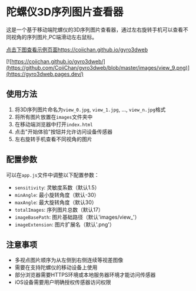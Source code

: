 # 陀螺仪3D序列图片查看器

这是一个基于移动端陀螺仪的3D序列图片查看器，通过左右旋转手机可以查看不同视角的序列图片,PC端滑动左右鼠标。

[点击下图查看示例页面https://coiichan.github.io/gyro3dweb](https://gyro3dweb.pages.dev/)

[![https://coiichan.github.io/gyro3dweb/](https://github.com/CoiiChan/gyro3dweb/blob/master/images/view_9.png)](https://gyro3dweb.pages.dev/)
## 使用方法

1. 将3D序列图片命名为`view_0.jpg`, `view_1.jpg`, ..., `view_n.jpg`格式
2. 将所有图片放置在`images`文件夹中
3. 在移动端浏览器中打开`index.html`
4. 点击"开始体验"按钮并允许访问设备传感器
5. 左右旋转手机查看不同视角的图片

## 配置参数

可以在`app.js`文件中调整以下配置参数：
- `sensitivity`: 灵敏度系数（默认1.5）
- `minAngle`: 最小旋转角度（默认-30）
- `maxAngle`: 最大旋转角度（默认30）
- `totalImages`: 序列图片总数（默认17）
- `imageBasePath`: 图片基础路径（默认'images/view_'）
- `imageExtension`: 图片扩展名（默认'.png'）

## 注意事项
- 多视点图片顺序为从左侧到右侧连续等视差图像
- 需要在支持陀螺仪的移动设备上使用
- 部分浏览器需要HTTPS环境或本地服务器环境才能访问传感器
- iOS设备需要用户明确授权传感器访问权限
